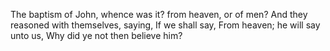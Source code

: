 The baptism of John, whence was it? from heaven, or of men? And they reasoned with themselves, saying, If we shall say, From heaven; he will say unto us, Why did ye not then believe him?
